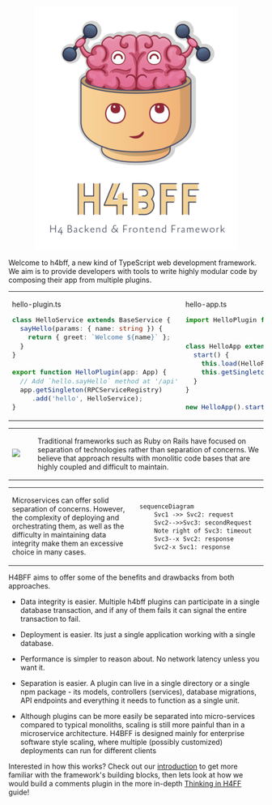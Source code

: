 <center>

![H4BFF Logo](/assets/h4bff-logo.png)

</center>

Welcome to h4bff, a new kind of TypeScript web development framework. We aim is to provide developers with tools to
write highly modular code by composing their app from multiple plugins.

<style>
#intro code {
  font-size: 13px !important;
}
</style>

<table id="intro"><tr><td style="width: 50%;">

hello-plugin.ts

```typescript
class HelloService extends BaseService {
  sayHello(params: { name: string }) {
    return { greet: `Welcome ${name}` };
  }
}

export function HelloPlugin(app: App) {
  // Add `hello.sayHello` method at '/api'
  app.getSingleton(RPCServiceRegistry)
     .add('hello', HelloService);
}
```

</td><td>

hello-app.ts

```typescript
import HelloPlugin from './hello-plugin';


class HelloApp extends App {
  start() {
    this.load(HelloPlugin);
    this.getSingleton(HttpRouter).listen(8080);
  }
}

new HelloApp().start();
```

</td></tr></table>

<table><tr>
<td>

![](https://i.imgur.com/SOVCm1H.jpg)

</td><td style="width: 90%;">

Traditional frameworks such as Ruby on Rails have focused on separation of technologies rather than separation of
concerns. We believe that approach results with monolitic code bases that are highly coupled and difficult to maintain.

</td></tr></table>

<table border="0"><tr>
<td style="width: 50%;">

Microservices can offer solid separation of concerns. However, the complexity of deploying and orchestrating them, as
well as the difficulty in maintaining data integrity make them an excessive choice in many cases.

</td><td>

```mermaid
sequenceDiagram
    Svc1 ->> Svc2: request
    Svc2-->>Svc3: secondRequest
    Note right of Svc3: timeout
    Svc3--x Svc2: response
    Svc2-x Svc1: response
```

</td></tr></table>

H4BFF aims to offer some of the benefits and drawbacks from both approaches.

- Data integrity is easier. Multiple h4bff plugins can participate in a single database transaction, and if any of them fails it can signal the entire transaction to fail.

- Deployment is easier. Its just a single application working with a single database.

- Performance is simpler to reason about. No network latency unless you want it.

- Separation is easier. A plugin can live in a single directory or a single npm package - its models, controllers (services), database migrations, API endpoints and everything it needs to function as a single unit.

- Although plugins can be more easily be separated into micro-services compared to typical monoliths, scaling is still more painful than in a microservice architecture. H4BFF is designed mainly for enterprise software style scaling, where multiple (possibly customized) deployments can run for different clients

Interested in how this works? Check out our [introduction][intro] to get more familiar with the
framework's building blocks, then lets look at how we would build a comments plugin in the more
in-depth [Thinking in H4FF][tinh4bff] guide!

[intro]: 1-Guides/Introduction.md
[tinh4bff]: 1-Guides/Thinking-in-h4bff.md